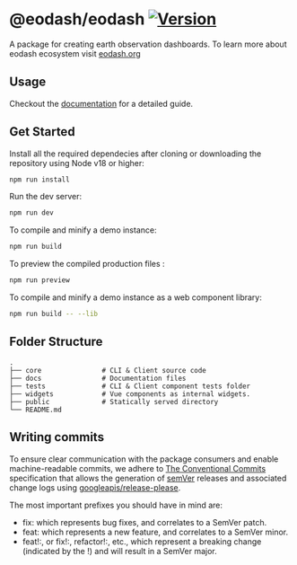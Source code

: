 # @eodash/eodash [![Version](https://badgen.net/npm/v/@eodash/eodash)](https://www.npmjs.com/package/@eodash/eodash)

A package for creating earth observation dashboards. To learn more about eodash ecosystem visit [eodash.org](https://eodash.org)

## Usage

Checkout the [documentation](https://eodash.github.io/eodash/) for a detailed guide.

## Get Started

Install all the required dependecies after cloning or downloading the repository using Node v18 or higher:

```bash
npm run install
```

Run the dev server:

```bash
npm run dev
```

To compile and minify a demo instance:

```bash
npm run build
```

To preview the compiled production files :

```bash
npm run preview
```

To compile and minify a demo instance as a web component library:

```bash
npm run build -- --lib
```

## Folder Structure

    .
    ├── core               # CLI & Client source code
    ├── docs               # Documentation files
    ├── tests              # CLI & Client component tests folder
    ├── widgets            # Vue components as internal widgets.
    ├── public             # Statically served directory
    └── README.md

## Writing commits

To ensure clear communication with the package consumers and enable machine-readable commits, we adhere to [The Conventional Commits](https://www.conventionalcommits.org/) specification that allows the generation of [semVer](https://semver.org) releases and associated change logs using [googleapis/release-please](https://github.com/googleapis/release-please).

The most important prefixes you should have in mind are:

- fix: which represents bug fixes, and correlates to a SemVer patch.
- feat: which represents a new feature, and correlates to a SemVer minor.
- feat!:, or fix!:, refactor!:, etc., which represent a breaking change (indicated by the !) and will result in a SemVer major.
